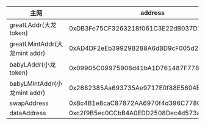 | 主网                          | address                                    |
| ----------------------------- | ------------------------------------------ |
| greatLAddr(大龙token)         | 0xDB3Fe75CF3263218f061C3E22dB037D15652d506 |
| greatLMintAddr(大龙mint addr) | 0xAD4DF2eEb39929B288A6dBD9cF005d2936da4E0d |
| babyLAddr(小龙token)          | 0x09905C09975908d41bA1D761487F7785D3A7BC70 |
| babyLMintAddr(小龙mint addr)  | 0x2682385Aa693735Ae9717E0f88E5604B767D98A5 |
| swapAddress                   | 0xBc4B1e8caC87872AA6970f4d396C778CAE4F4C1F |
| dataAddress                   | 0xc2f9B5ec0CCbB4A0EDD2508Dec4d573a3D413a33 |
